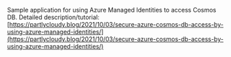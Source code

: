 Sample application for using Azure Managed Identities to access Cosmos DB. Detailed description/tutorial: [https://partlycloudy.blog/2021/10/03/secure-azure-cosmos-db-access-by-using-azure-managed-identities/](https://partlycloudy.blog/2021/10/03/secure-azure-cosmos-db-access-by-using-azure-managed-identities/)